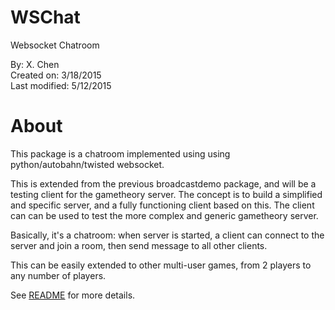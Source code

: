 # WSChat 
Websocket Chatroom

By: X. Chen  
Created on: 3/18/2015  
Last modified: 5/12/2015  


About 
======

This package is a chatroom implemented using using python/autobahn/twisted websocket. 

This is extended from the previous broadcastdemo package, and will be a testing client for the gametheory server. 
The concept is to build a simplified and specific server, and a fully functioning client based on this. The client
can can be used to test the more complex and generic gametheory server.

Basically, it's a chatroom: when server is started, a client can connect to the server and join a room,
then send message to all other clients. 

This can be easily extended to other multi-user games, from 2 players to any number of players.


See <a href="https://github.com/chenx/wschat/blob/master/README">README</a> for more details.
